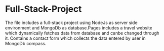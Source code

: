 # Full-Stack-Project
The file includes a full-stack project using NodeJs as server side environment and MongoDb as database.Pages includes a travel website which dynamically fetches data from database and canbe changed through it.
Contains a contact form which collects the data entered by user in MongoDb compass.

